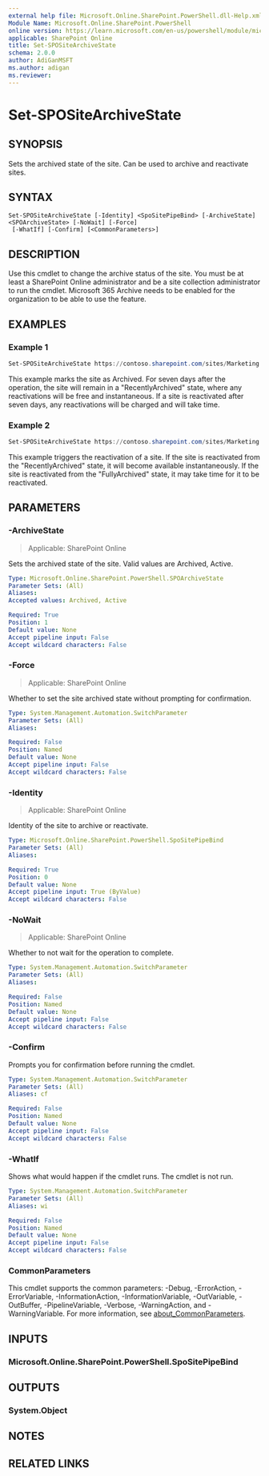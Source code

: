 ```yaml
---
external help file: Microsoft.Online.SharePoint.PowerShell.dll-Help.xml
Module Name: Microsoft.Online.SharePoint.PowerShell
online version: https://learn.microsoft.com/en-us/powershell/module/microsoft.online.sharepoint.powershell/set-spositearchivestate
applicable: SharePoint Online
title: Set-SPOSiteArchiveState
schema: 2.0.0
author: AdiGanMSFT
ms.author: adigan
ms.reviewer:
---
```


# Set-SPOSiteArchiveState

## SYNOPSIS

Sets the archived state of the site. Can be used to archive and reactivate sites.

## SYNTAX

```
Set-SPOSiteArchiveState [-Identity] <SpoSitePipeBind> [-ArchiveState] <SPOArchiveState> [-NoWait] [-Force]
 [-WhatIf] [-Confirm] [<CommonParameters>]
```

## DESCRIPTION

Use this cmdlet to change the archive status of the site. You must be at least a SharePoint Online administrator and be a site collection administrator to run the cmdlet.
Microsoft 365 Archive needs to be enabled for the organization to be able to use the feature.

## EXAMPLES

### Example 1

```powershell
Set-SPOSiteArchiveState https://contoso.sharepoint.com/sites/Marketing -ArchiveState Archived
```

This example marks the site as Archived. For seven days after the operation, the site will remain in a "RecentlyArchived" state, where any reactivations will be free and instantaneous. If a site is reactivated after seven days, any reactivations will be charged and will take time.

### Example 2

```powershell
Set-SPOSiteArchiveState https://contoso.sharepoint.com/sites/Marketing -ArchiveState Active
```

This example triggers the reactivation of a site. If the site is reactivated from the "RecentlyArchived" state, it will become available instantaneously. If the site is reactivated from the "FullyArchived" state, it may take time for it to be reactivated.

## PARAMETERS

### -ArchiveState

> Applicable: SharePoint Online

Sets the archived state of the site. Valid values are Archived, Active.

```yaml
Type: Microsoft.Online.SharePoint.PowerShell.SPOArchiveState
Parameter Sets: (All)
Aliases:
Accepted values: Archived, Active

Required: True
Position: 1
Default value: None
Accept pipeline input: False
Accept wildcard characters: False
```

### -Force

> Applicable: SharePoint Online

Whether to set the site archived state without prompting for confirmation.

```yaml
Type: System.Management.Automation.SwitchParameter
Parameter Sets: (All)
Aliases:

Required: False
Position: Named
Default value: None
Accept pipeline input: False
Accept wildcard characters: False
```

### -Identity

> Applicable: SharePoint Online

Identity of the site to archive or reactivate.

```yaml
Type: Microsoft.Online.SharePoint.PowerShell.SpoSitePipeBind
Parameter Sets: (All)
Aliases:

Required: True
Position: 0
Default value: None
Accept pipeline input: True (ByValue)
Accept wildcard characters: False
```

### -NoWait

> Applicable: SharePoint Online

Whether to not wait for the operation to complete.

```yaml
Type: System.Management.Automation.SwitchParameter
Parameter Sets: (All)
Aliases:

Required: False
Position: Named
Default value: None
Accept pipeline input: False
Accept wildcard characters: False
```

### -Confirm

Prompts you for confirmation before running the cmdlet.

```yaml
Type: System.Management.Automation.SwitchParameter
Parameter Sets: (All)
Aliases: cf

Required: False
Position: Named
Default value: None
Accept pipeline input: False
Accept wildcard characters: False
```

### -WhatIf

Shows what would happen if the cmdlet runs.
The cmdlet is not run.

```yaml
Type: System.Management.Automation.SwitchParameter
Parameter Sets: (All)
Aliases: wi

Required: False
Position: Named
Default value: None
Accept pipeline input: False
Accept wildcard characters: False
```

### CommonParameters

This cmdlet supports the common parameters: -Debug, -ErrorAction, -ErrorVariable, -InformationAction, -InformationVariable, -OutVariable, -OutBuffer, -PipelineVariable, -Verbose, -WarningAction, and -WarningVariable. For more information, see [about_CommonParameters](https://go.microsoft.com/fwlink/?LinkID=113216).

## INPUTS

### Microsoft.Online.SharePoint.PowerShell.SpoSitePipeBind

## OUTPUTS

### System.Object

## NOTES

## RELATED LINKS
